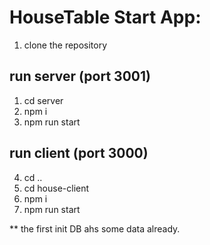 # HouseTable Start App:
1. clone the repository
## run server (port 3001)
1. cd server
2. npm i
3. npm run start
## run client (port 3000)
4. cd ..
5. cd house-client
6. npm i
7. npm run start

** the first init DB ahs some data already.
